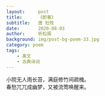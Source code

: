 ```yaml
---
layout:     post
title:      《即事》
subtitle:   唐 杜牧
date:       2020-08-03
author:     听松阁
background: img/post-bg-poem-33.jpg
category: poem
tags:
    - 美文
    - 古典诗词
---
```


小院无人雨长苔，满庭修竹间疏槐。<br>
春愁兀兀成幽梦，又被流莺唤醒来。<br>
